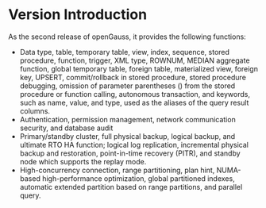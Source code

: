 # Version Introduction<a name="EN-US_TOPIC_0244801136"></a>

As the second release of openGauss, it provides the following functions:

-   Data type, table, temporary table, view, index, sequence, stored procedure, function, trigger, XML type, ROWNUM, MEDIAN aggregate function, global temporary table, foreign table, materialized view, foreign key, UPSERT, commit/rollback in stored procedure, stored procedure debugging, omission of parameter parentheses \(\) from the stored procedure or function calling, autonomous transaction, and keywords, such as name, value, and type, used as the aliases of the query result columns.
-   Authentication, permission management, network communication security, and database audit
-   Primary/standby cluster, full physical backup, logical backup, and ultimate RTO HA function; logical log replication, incremental physical backup and restoration, point-in-time recovery \(PITR\), and standby node which supports the replay mode.
-   High-concurrency connection, range partitioning, plan hint, NUMA-based high-performance optimization, global partitioned indexes, automatic extended partition based on range partitions, and parallel query.

